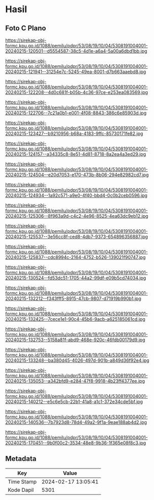 # Hasil

## Foto C Plano

https://sirekap-obj-formc.kpu.go.id/1088/pemilu/pdpr/53/08/19/10/04/5308191004001-20240215-120501--d5554587-38c5-4d1e-a6a4-5a00a6dbd1bb.jpg

https://sirekap-obj-formc.kpu.go.id/1088/pemilu/pdpr/53/08/19/10/04/5308191004001-20240215-121941--31254e7c-5245-49ea-8001-d7b663aaebd8.jpg

https://sirekap-obj-formc.kpu.go.id/1088/pemilu/pdpr/53/08/19/10/04/5308191004001-20240215-122208--4d0c681f-b05b-4c36-97ce-e253ea083569.jpg

https://sirekap-obj-formc.kpu.go.id/1088/pemilu/pdpr/53/08/19/10/04/5308191004001-20240215-122706--7c21a0b1-e001-4f08-8843-386c6e85903d.jpg

https://sirekap-obj-formc.kpu.go.id/1088/pemilu/pdpr/53/08/19/10/04/5308191004001-20240215-123427--b9210956-b68a-4183-9ffc-85730171fe82.jpg

https://sirekap-obj-formc.kpu.go.id/1088/pemilu/pdpr/53/08/19/10/04/5308191004001-20240215-124157--a34335c8-8e51-4d81-8718-8a2ea4a3ed29.jpg

https://sirekap-obj-formc.kpu.go.id/1088/pemilu/pdpr/53/08/19/10/04/5308191004001-20240215-124504--e20d7053-e170-473b-8b06-294e82982cd7.jpg

https://sirekap-obj-formc.kpu.go.id/1088/pemilu/pdpr/53/08/19/10/04/5308191004001-20240215-124934--1a92c571-a9e0-4f40-bbd4-0c0b2ceb0596.jpg

https://sirekap-obj-formc.kpu.go.id/1088/pemilu/pdpr/53/08/19/10/04/5308191004001-20240215-125306--8f963a9d-c4c2-4e96-8525-4ea63dc9eb12.jpg

https://sirekap-obj-formc.kpu.go.id/1088/pemilu/pdpr/53/08/19/10/04/5308191004001-20240215-125537--3e56cc8f-ced8-4db7-9373-654896356887.jpg

https://sirekap-obj-formc.kpu.go.id/1088/pemilu/pdpr/53/08/19/10/04/5308191004001-20240215-125837--cdc8994c-2164-4752-b526-139021f90747.jpg

https://sirekap-obj-formc.kpu.go.id/1088/pemilu/pdpr/53/08/19/10/04/5308191004001-20240215-130524--fd53dc51-1705-44a2-99df-e09b5cd74034.jpg

https://sirekap-obj-formc.kpu.go.id/1088/pemilu/pdpr/53/08/19/10/04/5308191004001-20240215-132212--f343fff5-8915-47cb-9807-d71919b990b1.jpg

https://sirekap-obj-formc.kpu.go.id/1088/pemilu/pdpr/53/08/19/10/04/5308191004001-20240215-132425--7cece1e1-90c4-45b6-9acb-a625185061cd.jpg

https://sirekap-obj-formc.kpu.go.id/1088/pemilu/pdpr/53/08/19/10/04/5308191004001-20240215-132753--5158a81f-abd9-468e-920c-46fdb00179d9.jpg

https://sirekap-obj-formc.kpu.go.id/1088/pemilu/pdpr/53/08/19/10/04/5308191004001-20240215-133248--ba380d45-4026-497d-901b-a849d36f92e4.jpg

https://sirekap-obj-formc.kpu.go.id/1088/pemilu/pdpr/53/08/19/10/04/5308191004001-20240215-135053--a342bfd9-e284-47f8-9918-4b23ff4377ee.jpg

https://sirekap-obj-formc.kpu.go.id/1088/pemilu/pdpr/53/08/19/10/04/5308191004001-20240215-140212--e5c6e5cb-22b1-41a8-a1c1-372e34cde5bf.jpg

https://sirekap-obj-formc.kpu.go.id/1088/pemilu/pdpr/53/08/19/10/04/5308191004001-20240215-140536--7b7923d8-78d4-49a2-9f1a-9eae188ab4d2.jpg

https://sirekap-obj-formc.kpu.go.id/1088/pemilu/pdpr/53/08/19/10/04/5308191004001-20240215-170451--9b0f00c2-3534-48e8-9b36-1f365e08f8c3.jpg


## Metadata

| Key        | Value               |
| ---------- | ------------------- |
| Time Stamp | 2024-02-17 13:05:41 |
| Kode Dapil | 5301                |



